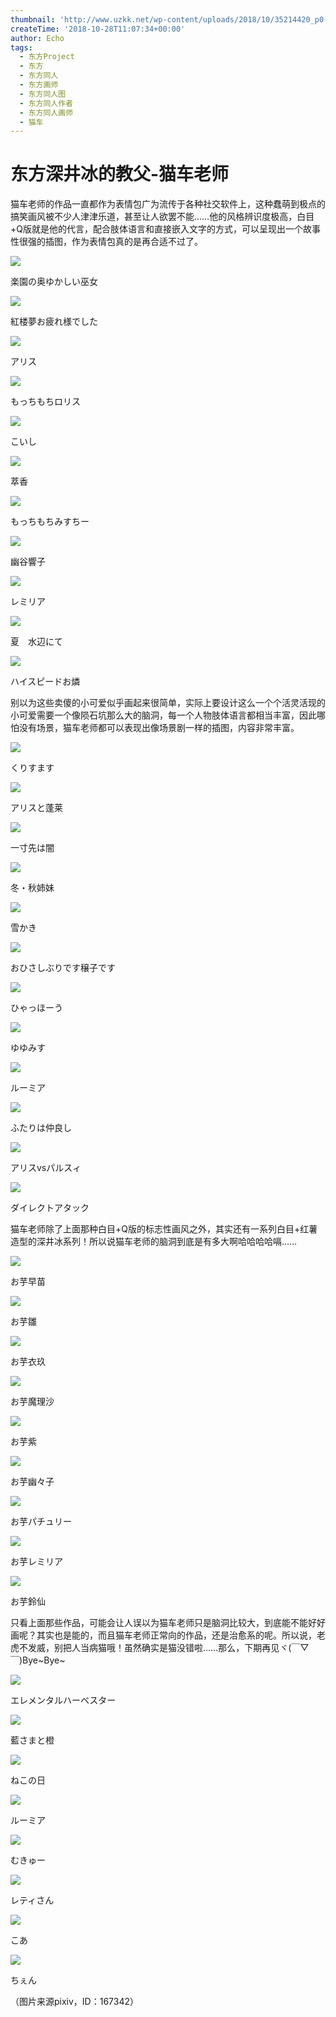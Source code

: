 ```yaml
---
thumbnail: 'http://www.uzkk.net/wp-content/uploads/2018/10/35214420_p0-811x510.jpg'
createTime: '2018-10-28T11:07:34+00:00'
author: Echo
tags:
  - 东方Project
  - 东方
  - 东方同人
  - 东方画师
  - 东方同人图
  - 东方同人作者
  - 东方同人画师
  - 猫车
---
```


# 东方深井冰的教父-猫车老师

猫车老师的作品一直都作为表情包广为流传于各种社交软件上，这种蠢萌到极点的搞笑画风被不少人津津乐道，甚至让人欲罢不能……他的风格辨识度极高，白目+Q版就是他的代言，配合肢体语言和直接嵌入文字的方式，可以呈现出一个故事性很强的插图，作为表情包真的是再合适不过了。

![](http://wp.epicomic.com/wp-content/uploads/2018/10/43684109_p0.jpg)

楽園の奥ゆかしい巫女

![](http://wp.epicomic.com/wp-content/uploads/2018/10/30717350_p0.jpg)

紅楼夢お疲れ様でした

![](http://wp.epicomic.com/wp-content/uploads/2018/10/63887407_p0.jpg)

アリス

![](http://wp.epicomic.com/wp-content/uploads/2018/10/60437395_p0.jpg)

もっちもちロリス

![](http://wp.epicomic.com/wp-content/uploads/2018/10/62904254_p0.jpg)

こいし

![](http://wp.epicomic.com/wp-content/uploads/2018/10/67100556_p0.jpg)

萃香

![](http://wp.epicomic.com/wp-content/uploads/2018/10/59567313_p0.jpg)

もっちもちみすちー

![](http://wp.epicomic.com/wp-content/uploads/2018/10/65516674_p0.jpg)

幽谷響子

![](http://wp.epicomic.com/wp-content/uploads/2018/10/52814631_p0.jpg)

レミリア

![](http://wp.epicomic.com/wp-content/uploads/2018/10/51864394_p0.jpg)

夏　水辺にて

![](http://wp.epicomic.com/wp-content/uploads/2018/10/51852546_p0.jpg)

ハイスピードお燐

别以为这些卖傻的小可爱似乎画起来很简单，实际上要设计这么一个个活灵活现的小可爱需要一个像陨石坑那么大的脑洞，每一个人物肢体语言都相当丰富，因此哪怕没有场景，猫车老师都可以表现出像场景剧一样的插图，内容非常丰富。

![](http://wp.epicomic.com/wp-content/uploads/2018/10/32313591_p0.jpg)

くりすます

![](http://wp.epicomic.com/wp-content/uploads/2018/10/35233890_p0.jpg)

アリスと蓬莱

![](http://wp.epicomic.com/wp-content/uploads/2018/10/29940861_p0.jpg)

一寸先は闇

![](http://wp.epicomic.com/wp-content/uploads/2018/10/33652524_p0.jpg)

冬・秋姉妹

![](http://wp.epicomic.com/wp-content/uploads/2018/10/33004367_p0.jpg)

雪かき

![](http://wp.epicomic.com/wp-content/uploads/2018/10/48224929_p0.jpg)

おひさしぶりです穣子です

![](http://wp.epicomic.com/wp-content/uploads/2018/10/31775002_p0.jpg)

ひゃっほーう

![](http://wp.epicomic.com/wp-content/uploads/2018/10/35214420_p0.jpg)

ゆゆみす

![](http://wp.epicomic.com/wp-content/uploads/2018/10/50774094_p0.jpg)

ルーミア

![](http://wp.epicomic.com/wp-content/uploads/2018/10/19121654_p0.jpg)

ふたりは仲良し

![](http://wp.epicomic.com/wp-content/uploads/2018/10/5367460_p0.jpg)

アリスvsパルスィ

![](http://wp.epicomic.com/wp-content/uploads/2018/10/37306935_p0.jpg)

ダイレクトアタック

猫车老师除了上面那种白目+Q版的标志性画风之外，其实还有一系列白目+红薯造型的深井冰系列！所以说猫车老师的脑洞到底是有多大啊哈哈哈哈嗝……

![](http://wp.epicomic.com/wp-content/uploads/2018/10/39706310_p0.jpg)

お芋早苗

![](http://wp.epicomic.com/wp-content/uploads/2018/10/41742175_p0.jpg)

お芋雛

![](http://wp.epicomic.com/wp-content/uploads/2018/10/42497129_p0.jpg)

お芋衣玖

![](http://wp.epicomic.com/wp-content/uploads/2018/10/39140694_p0.jpg)

お芋魔理沙

![](http://wp.epicomic.com/wp-content/uploads/2018/10/39305549_p0.jpg)

お芋紫

![](http://wp.epicomic.com/wp-content/uploads/2018/10/39373768_p0.jpg)

お芋幽々子

![](http://wp.epicomic.com/wp-content/uploads/2018/10/39123109_p0.jpg)

お芋パチュリー

![](http://wp.epicomic.com/wp-content/uploads/2018/10/39477195_p0.jpg)

お芋レミリア

![](http://wp.epicomic.com/wp-content/uploads/2018/10/39633445_p0.jpg)

お芋鈴仙

只看上面那些作品，可能会让人误以为猫车老师只是脑洞比较大，到底能不能好好画呢？其实也是能的，而且猫车老师正常向的作品，还是治愈系的呢。所以说，老虎不发威，别把人当病猫哦！虽然确实是猫没错啦……那么，下期再见ヾ(￣▽￣)Bye~Bye~

![](http://wp.epicomic.com/wp-content/uploads/2018/10/62602701_p0.jpg)

エレメンタルハーベスター

![](http://wp.epicomic.com/wp-content/uploads/2018/10/39274955_p0.jpg)

藍さまと橙

![](http://wp.epicomic.com/wp-content/uploads/2018/10/41786308_p0.jpg)

ねこの日

![](http://wp.epicomic.com/wp-content/uploads/2018/10/31967741_p0.jpg)

ルーミア

![](http://wp.epicomic.com/wp-content/uploads/2018/10/36265196_p0.jpg)

むきゅー

![](http://wp.epicomic.com/wp-content/uploads/2018/10/39410238_p0.jpg)

レティさん

![](http://wp.epicomic.com/wp-content/uploads/2018/10/54299559_p0.jpg)

こあ

![](http://wp.epicomic.com/wp-content/uploads/2018/10/61588253_p0.jpg)

ちぇん

（图片来源pixiv，ID：167342）
